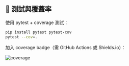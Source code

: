 
## 🧪 測試與覆蓋率

使用 pytest + coverage 測試：

```bash
pip install pytest pytest-cov
pytest --cov=.
```

加入 coverage badge（需 GitHub Actions 或 Shields.io）：

![coverage](https://img.shields.io/badge/coverage-90%25-brightgreen)

